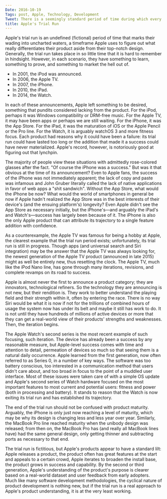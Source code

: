 ```yaml
---
Date: 2016-10-19
Tags: post, Apple, Technology, Development
Tweet: There is a seemingly standard period of time during which every Apple product could be a success or a failure.
title: Apple's Trial Run
---
```


Apple's trial run is an undefined (fictional) period of time that marks their wading into uncharted waters, a timeframe Apple uses to figure out what really differentiates their product aside from their top-notch design. Generally, the trial run takes place in so little time that it is hard to remember in hindsight. However, in each scenario, they have something to learn, something to prove, and something to market the hell out of.

 - In 2001, the iPod was announced.
 - In 2006, the Apple TV.
 - In 2007, the iPhone.
 - In 2010, the iPad.
 - In 2014, the Watch.

In each of these announcements, Apple left something to be desired, something that pundits considered lacking from the product. For the iPod, perhaps it was Windows compatibility or DRM-free music. For the Apple TV, it may have been apps or perhaps we are still waiting. For the iPhone, it was the App Store. For the iPad, it was the maturation of iOS or the Apple Pencil or the Pro line. For the Watch, it is arguably watchOS 3 and more fitness focus. Each product had reasons why it could have been a failure: its trial run could have lasted too long or the addition that made it a success could have never materialized. Apple's record, however, is notoriously good at figuring out that lynchpin.

The majority of people view these situations with admittedly rose-colored glasses after the fact. "Of course the iPhone was a success." But was it that obvious at the time of its announcement? Even to Apple fans, the success of the iPhone was not immediately apparent; the lack of copy and paste was infamous and John Gruber literally called the lack of native applications in favor of web apps a "shit sandwich". Without the App Store, what would the iPhone be now? What would the world of smartphones in general be now if Apple hadn't realized the App Store was in the best interests of their device's (and the ensuing platform's) longevity? Even Apple didn't see the App Store as necessary initially, but the iPhone's—and arguably the iPad's and Watch's—success has largely been because of it. The iPhone is also the only Apple product that can attribute its trajectory to a single feature addition with confidence.

As a counterexample, the Apple TV was famous for being a hobby at Apple, the clearest example that the trial run period exists; unfortunately, its trial run is still in progress. Though apps (and universal search and Siri integration) may be the answer that the Apple TV was always looking for, the newest generation of the Apple TV product (announced in late 2015) might as well be entirely new, thus resetting the clock. The Apple TV, much like the iPod Nano line, has gone through many iterations, revisions, and complete revamps on its road to success.

Apple is almost never the first to announce a product category; they are innovators, technological refiners. So the technology they are announcing is not new, but their rendition is. They work to better understand the playing field and their strength within it, often by entering the race. There is no way Siri would be what it is now if not for the trillions of combined hours of usage the system now has under its belt and maybe it still has work to do. It is not until they have hundreds of millions of active devices or more that they can get a real-world view of their products' strengths and weaknesses. Then, the iteration begins.

The Apple Watch's second series is the most recent example of such focusing, such iteration. The device has already been a success by any reasonable measure, but Apple-level success comes with time and attention to detail, permeation of devices so much so that seeing them is a natural daily occurrence. Apple learned from the first generation, now often referred to as Series 0, in a number of key ways. The software was too battery conscious, too interested in a communication method that users didn't care about, and too broad in focus to the point of a muddled user interface. Most of these issues were taken care of with a simple OS update and Apple's second series of Watch hardware focused on the most important features to most current and potential users: fitness and power (both in processing and battery). It stands to reason that the Watch is now exiting its trial run and has established its trajectory.

The end of the trial run should not be confused with product maturity. Arguably, the iPhone is only just now reaching a level of maturity, which may be why its design is changing less and less year over year. Similarly, the MacBook Pro line reached maturity when the unibody design was released; from then on, the MacBook Pro has (and really all MacBook lines have) had the same general design, only getting thinner and subtracting ports as necessary to that end.

The trial run is fictitious, but Apple's products appear to have a standard lilt: Apple releases a product, the product often has great features at the start and appeals to a certain crowd, Apple iterates to broaden the install base, the product grows in success and capability. By the second or third generation, Apple's understanding of the product's purpose is clearer based on a real-world dataset and user feedback from early adopters. Much like many software development methodologies, the cyclical nature of product development is nothing new, but if the trial run is a real approach to Apple's product understanding, it is at the very least working.
